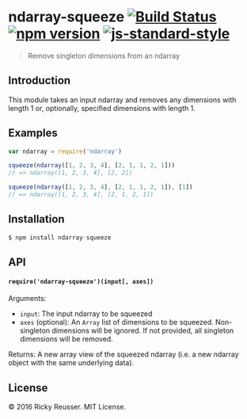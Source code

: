 # ndarray-squeeze [![Build Status](https://travis-ci.org/scijs/ndarray-squeeze.svg)](https://travis-ci.org/scijs/ndarray-squeeze) [![npm version](https://badge.fury.io/js/ndarray-squeeze.svg)](https://badge.fury.io/js/ndarray-squeeze) [![js-standard-style](https://img.shields.io/badge/code%20style-standard-brightgreen.svg)](http://standardjs.com/)

> Remove singleton dimensions from an ndarray

## Introduction

This module takes an input ndarray and removes any dimensions with length 1 or, optionally, specified dimensions with length 1.

## Examples

```javascript
var ndarray = require('ndarray')

squeeze(ndarray([1, 2, 3, 4], [2, 1, 1, 2, 1]))
// => ndarray([1, 2, 3, 4], [2, 2])

squeeze(ndarray([1, 2, 3, 4], [2, 1, 1, 2, 1]), [1])
// => ndarray([1, 2, 3, 4], [2, 1, 2, 1])
```

## Installation

```javascript
$ npm install ndarray-squeeze
```

## API

#### `require('ndarray-squeeze')(input[, axes])`

Arguments:
- `input`: The input ndarray to be squeezed
- `axes` (optional):  An `Array` list of dimensions to be squeezed. Non-singleton dimensions will be ignored. If not provided, all singleton dimensions will be removed.

Returns:
A new array view of the squeezed ndarray (i.e. a new ndarray object with the same underlying data).


## License
&copy; 2016 Ricky Reusser. MIT License.
